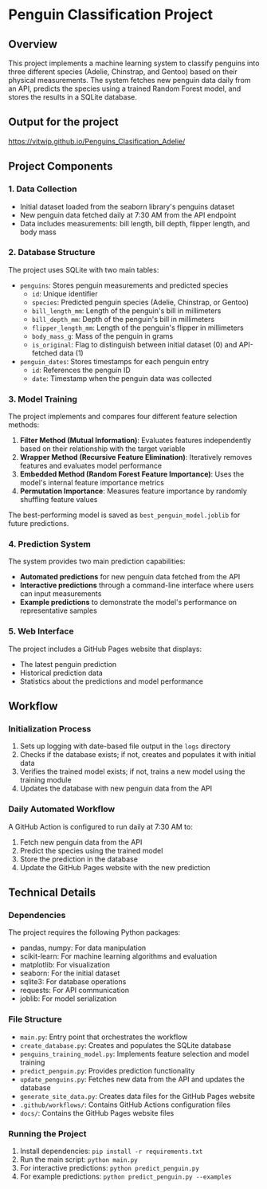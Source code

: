 # Penguin Classification Project

## Overview
This project implements a machine learning system to classify penguins into three different species (Adelie, Chinstrap, and Gentoo) based on their physical measurements. The system fetches new penguin data daily from an API, predicts the species using a trained Random Forest model, and stores the results in a SQLite database.
## Output for the project
https://vitwip.github.io/Penguins_Clasification_Adelie/

## Project Components

### 1. Data Collection
- Initial dataset loaded from the seaborn library's penguins dataset
- New penguin data fetched daily at 7:30 AM from the API endpoint
- Data includes measurements: bill length, bill depth, flipper length, and body mass

### 2. Database Structure
The project uses SQLite with two main tables:
- `penguins`: Stores penguin measurements and predicted species
  - `id`: Unique identifier
  - `species`: Predicted penguin species (Adelie, Chinstrap, or Gentoo)
  - `bill_length_mm`: Length of the penguin's bill in millimeters
  - `bill_depth_mm`: Depth of the penguin's bill in millimeters
  - `flipper_length_mm`: Length of the penguin's flipper in millimeters
  - `body_mass_g`: Mass of the penguin in grams
  - `is_original`: Flag to distinguish between initial dataset (0) and API-fetched data (1)
- `penguin_dates`: Stores timestamps for each penguin entry
  - `id`: References the penguin ID
  - `date`: Timestamp when the penguin data was collected

### 3. Model Training
The project implements and compares four different feature selection methods:
1. **Filter Method (Mutual Information)**: Evaluates features independently based on their relationship with the target variable
2. **Wrapper Method (Recursive Feature Elimination)**: Iteratively removes features and evaluates model performance
3. **Embedded Method (Random Forest Feature Importance)**: Uses the model's internal feature importance metrics
4. **Permutation Importance**: Measures feature importance by randomly shuffling feature values

The best-performing model is saved as `best_penguin_model.joblib` for future predictions.

### 4. Prediction System
The system provides two main prediction capabilities:
- **Automated predictions** for new penguin data fetched from the API
- **Interactive predictions** through a command-line interface where users can input measurements
- **Example predictions** to demonstrate the model's performance on representative samples

### 5. Web Interface
The project includes a GitHub Pages website that displays:
- The latest penguin prediction
- Historical prediction data
- Statistics about the predictions and model performance

## Workflow

### Initialization Process
1. Sets up logging with date-based file output in the `logs` directory
2. Checks if the database exists; if not, creates and populates it with initial data
3. Verifies the trained model exists; if not, trains a new model using the training module
4. Updates the database with new penguin data from the API

### Daily Automated Workflow
A GitHub Action is configured to run daily at 7:30 AM to:
1. Fetch new penguin data from the API
2. Predict the species using the trained model
3. Store the prediction in the database
4. Update the GitHub Pages website with the new prediction

## Technical Details

### Dependencies
The project requires the following Python packages:
- pandas, numpy: For data manipulation
- scikit-learn: For machine learning algorithms and evaluation
- matplotlib: For visualization
- seaborn: For the initial dataset
- sqlite3: For database operations
- requests: For API communication
- joblib: For model serialization

### File Structure
- `main.py`: Entry point that orchestrates the workflow
- `create_database.py`: Creates and populates the SQLite database
- `penguins_training_model.py`: Implements feature selection and model training
- `predict_penguin.py`: Provides prediction functionality
- `update_penguins.py`: Fetches new data from the API and updates the database
- `generate_site_data.py`: Creates data files for the GitHub Pages website
- `.github/workflows/`: Contains GitHub Actions configuration files
- `docs/`: Contains the GitHub Pages website files

### Running the Project
1. Install dependencies: `pip install -r requirements.txt`
2. Run the main script: `python main.py`
3. For interactive predictions: `python predict_penguin.py`
4. For example predictions: `python predict_penguin.py --examples`
